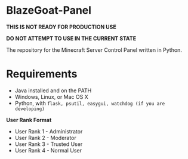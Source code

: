 # BlazeGoat-Panel

**THIS IS NOT READY FOR PRODUCTION USE**

**DO NOT ATTEMPT TO USE IN THE CURRENT STATE**

The repository for the Minecraft Server Control Panel written in Python.

# Requirements
* Java installed and on the PATH
* Windows, Linux, or Mac OS X
* Python, with ``` flask, psutil, easygui, watchdog (if you are developing) ```

**User Rank Format**
* User Rank 1 - Administrator
* User Rank 2 - Moderator
* User Rank 3 - Trusted User
* User Rank 4 - Normal User
